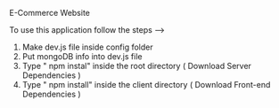 E-Commerce Website                  
                                                                                    
To use this application follow the steps -->                                             
1. Make dev.js file inside config folder                                                             
2. Put mongoDB info into dev.js file                              
3. Type  " npm instal" inside the root directory  ( Download Server Dependencies ) 
4. Type " npm install" inside the client directory ( Download Front-end Dependencies ) 
                                                     
  

                  
  



      
   
